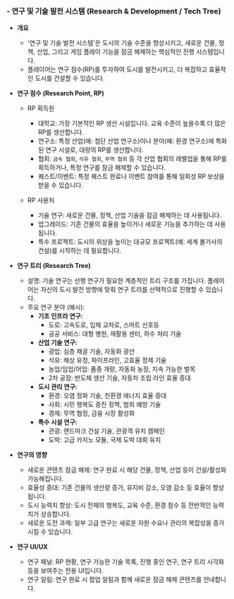 ### - 연구 및 기술 발전 시스템 (Research & Development / Tech Tree)

- **개요**
    - '연구 및 기술 발전 시스템'은 도시의 기술 수준을 향상시키고, 새로운 건물, 정책, 산업, 그리고 게임 플레이 기능을 잠금 해제하는 핵심적인 진행 시스템입니다.
    - 플레이어는 연구 점수(RP)를 투자하여 도시를 발전시키고, 더 복잡하고 효율적인 도시를 건설할 수 있습니다.

- **연구 점수 (Research Point, RP)**

    - RP 획득원
        - 대학교: 가장 기본적인 RP 생산 시설입니다. 교육 수준이 높을수록 더 많은 RP를 생산합니다.
        - 연구소: 특정 산업(예: 첨단 산업 연구소)이나 분야(예: 환경 연구소)에 특화된 연구 시설로, 대량의 RP를 생산합니다.
        - 협회: `금속 협회`, `석유 협회`, `무역 협회` 등 각 산업 협회의 레벨업을 통해 RP를 획득하거나, 특정 연구를 잠금 해제할 수 있습니다.
        - 퀘스트/이벤트: 특정 퀘스트 완료나 이벤트 참여를 통해 일회성 RP 보상을 받을 수 있습니다.

    - RP 사용처
        - 기술 연구: 새로운 건물, 정책, 산업 기술을 잠금 해제하는 데 사용됩니다.
        - 업그레이드: 기존 건물의 효율을 높이거나 새로운 기능을 추가하는 데 사용됩니다.
        - 특수 프로젝트: 도시의 위상을 높이는 대규모 프로젝트(예: 세계 불가사의 건설)를 시작하는 데 필요합니다.

- **연구 트리 (Research Tree)**

    - 설명: 기술 연구는 선행 연구가 필요한 계층적인 트리 구조를 가집니다. 플레이어는 자신의 도시 발전 방향에 맞춰 연구 트리를 선택적으로 진행할 수 있습니다.
    - 주요 연구 분야 (예시):
        - **기초 인프라 연구:**
            - 도로: 고속도로, 입체 교차로, 스마트 신호등
            - 공공 서비스: 대형 병원, 재활용 센터, 하수 처리 기술
        - **산업 기술 연구:**
            - 광업: 심층 채굴 기술, 자동화 광산
            - 석유: 해상 유정, 파이프라인, 고효율 정제 기술
            - 농업/임업/어업: 품종 개량, 자동화 농장, 지속 가능한 벌목
            - 2차 공장: 반도체 생산 기술, 자동차 조립 라인 효율 증대
        - **도시 관리 연구:**
            - 환경: 오염 정화 기술, 친환경 에너지 효율 증대
            - 사회: 시민 행복도 증진 정책, 범죄 예방 기술
            - 경제: 무역 협정, 금융 시장 활성화
        - **특수 시설 연구:**
            - 관광: 랜드마크 건설 기술, 관광객 유치 캠페인
            - 도박: 고급 카지노 모듈, 국제 도박 대회 유치

- **연구의 영향**

    - 새로운 콘텐츠 잠금 해제: 연구 완료 시 해당 건물, 정책, 산업 등이 건설/활성화 가능해집니다.
    - 효율성 증대: 기존 건물의 생산량 증가, 유지비 감소, 오염 감소 등 효율이 향상됩니다.
    - 도시 능력치 향상: 도시 전체의 행복도, 교육 수준, 환경 점수 등 전반적인 능력치가 상승합니다.
    - 새로운 도전 과제: 일부 고급 연구는 새로운 자원 수요나 관리의 복잡성을 증가시킬 수 있습니다.

- **연구 UI/UX**

    - 연구 패널: RP 현황, 연구 가능한 기술 목록, 진행 중인 연구, 연구 트리 시각화 등을 보여주는 전용 UI입니다.
    - 연구 알림: 연구 완료 시 팝업 알림과 함께 새로운 잠금 해제 콘텐츠를 안내합니다.
